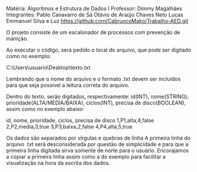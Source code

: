 Matéria: Algoritmos e Estrutura de Dados I
Professor: Dimmy Magalhães
Integrantes:
Pablo Canavarro de Sá
Otávio de Araújo Chaves Neto
Lucas Emmanuel Silva e Luz
https://github.com/CabruncoMako/Trabalho-AED.git


O projeto consiste de um escalonador de processos com prevenção de inanição.

Ao executar o código, será pedido o local do arquivo, que pode ser digitado como no exemplo:

C:\Users\usuario\Desktop\texto.txt

Lembrando que o nome do arquivo e o formato .txt devem ser incluídos para que seja possível a leitura correta do arquivo.

Dentro do texto, serão digitados, respectivamente: id(INT), nome(STRING), prioridade(ALTA/MEDIA/BAIXA), ciclos(INT), precisa de disco(BOOLEAN), assim como no exemplo abaixo:

id, nome, prioridade, ciclos, precisa de disco
1,P1,alta,4,false
2,P2,media,3,true
3,P3,baixa,2,false
4,P4,alta,5,true

Os dados são separados por vírgulas e quebras de linha
A primeira linha do arquivo .txt será desconsiderada por questão de simplicidade e para que a primeira linha digitada sirva somente de norte para o usuário. Encorajamos a copiar a primeira linha assim como a do exemplo para facilitar a visualização na hora da escrita dos dados.

